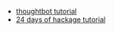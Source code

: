 
  * [thoughtbot tutorial](https://robots.thoughtbot.com/applicative-options-parsing-in-haskell)
  * [24 days of hackage tutorial](https://ocharles.org.uk/blog/posts/2012-12-17-24-days-of-hackage-optparse-applicative.html)
